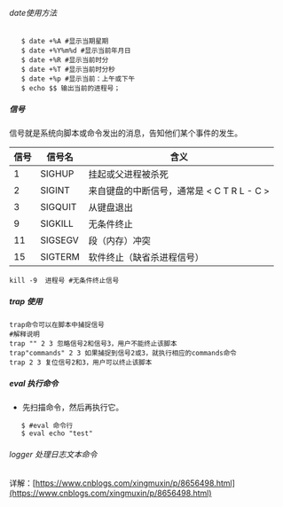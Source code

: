 ###### date使用方法
```angular2html
   $ date +%A #显示当期星期
   $ date +%Y%m%d #显示当前年月日
   $ date +%R #显示当前时分
   $ date +%T #显示当前时分秒
   $ date +%p #显示当前：上午或下午
   $ echo $$ 输出当前的进程号；
```


##### 信号
   信号就是系统向脚本或命令发出的消息，告知他们某个事件的发生。
    
|信号| 信号名|含义|
|---|---|---|
|1|SIGHUP|挂起或父进程被杀死|
|2|SIGINT|来自键盘的中断信号，通常是 < C T R L - C >|
|3|SIGQUIT|从键盘退出|
|9|SIGKILL|无条件终止|
|11|SIGSEGV|段（内存）冲突|
|15|SIGTERM|软件终止（缺省杀进程信号）|
`kill -9  进程号 #无条件终止信号`


##### trap 使用
    trap命令可以在脚本中捕捉信号
    #解释说明
    trap "" 2 3 忽略信号2和信号3，用户不能终止该脚本
    trap"commands" 2 3 如果捕捉到信号2或3，就执行相应的commands命令
    trap 2 3 复位信号2和3，用户可以终止该脚本
    
##### eval 执行命令
- 先扫描命令，然后再执行它。
```angular2html
   $ #eval 命令行
   $ eval echo "test"
```

###### logger 处理日志文本命令
详解：[https://www.cnblogs.com/xingmuxin/p/8656498.html](https://www.cnblogs.com/xingmuxin/p/8656498.html)